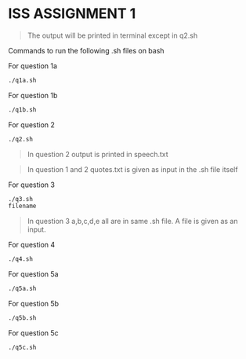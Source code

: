 # ISS ASSIGNMENT 1 #

>The output will be printed in terminal except in q2.sh

Commands to run the following .sh files on bash

For question 1a

``` bash
./q1a.sh
```

For question 1b

``` bash
./q1b.sh
```

For question 2

``` bash
./q2.sh
```

>In question 2 output is printed in speech.txt

>In question 1 and 2 quotes.txt is given as input in the .sh file itself

For question 3

``` bash
./q3.sh
filename
```

>In question 3 a,b,c,d,e all are in same .sh file. A file is given as an input.

For question 4

``` bash
./q4.sh
```

For question 5a

``` bash
./q5a.sh
```

For question 5b

``` bash
./q5b.sh
```

For question 5c

``` bash
./q5c.sh
```
